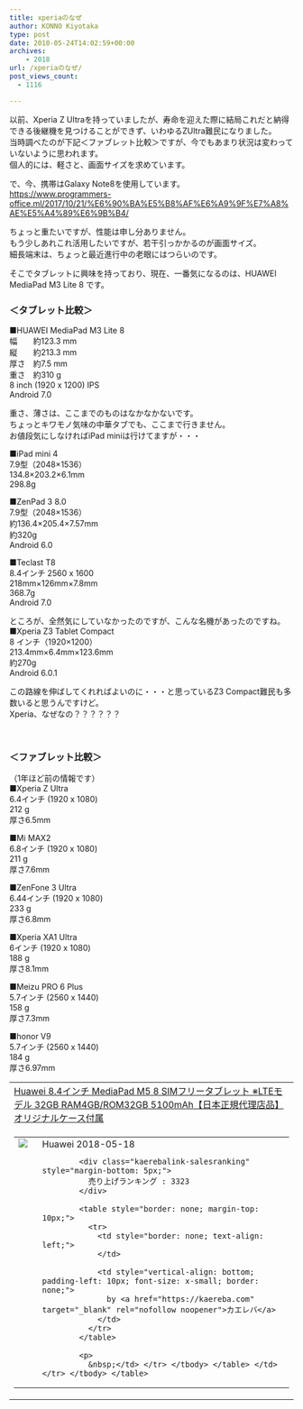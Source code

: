 ```yaml
---
title: xperiaのなぜ
author: KONNO Kiyotaka
type: post
date: 2018-05-24T14:02:59+00:00
archives:
    - 2018
url: /xperiaのなぜ/
post_views_count:
  - 1116

---
```

以前、Xperia Z Ultraを持っていましたが、寿命を迎えた際に結局これだと納得できる後継機を見つけることができず、いわゆるZUltra難民になりました。  
当時調べたのが下記＜ファブレット比較＞ですが、今でもあまり状況は変わっていないように思われます。  
個人的には、軽さと、画面サイズを求めています。

で、今、携帯はGalaxy Note8を使用しています。  
<https://www.programmers-office.ml/2017/10/21/%E6%90%BA%E5%B8%AF%E6%A9%9F%E7%A8%AE%E5%A4%89%E6%9B%B4/>

ちょっと重たいですが、性能は申し分ありません。  
もう少しあれこれ活用したいですが、若干引っかかるのが画面サイズ。  
細長端末は、ちょっと最近進行中の老眼にはつらいのです。

そこでタブレットに興味を持っており、現在、一番気になるのは、HUAWEI MediaPad M3 Lite 8 です。

### ＜タブレット比較＞

■HUAWEI MediaPad M3 Lite 8  
幅　　約123.3 mm  
縦　　約213.3 mm  
厚さ　約7.5 mm  
重さ　約310 g  
8 inch (1920 x 1200) IPS  
Android 7.0

重さ、薄さは、ここまでのものはなかなかないです。  
ちょっとキワモノ気味の中華タブでも、ここまで行きません。  
お値段気にしなければiPad miniは行けてますが・・・

■iPad mini 4  
7.9型（2048×1536）  
134.8×203.2×6.1mm  
298.8g

■ZenPad 3 8.0  
7.9型（2048×1536）  
約136.4×205.4×7.57mm  
約320g  
Android 6.0

■Teclast T8  
8.4インチ 2560 x 1600  
218mm×126mm×7.8mm  
368.7g  
Android 7.0

ところが、全然気にしていなかったのですが、こんな名機があったのですね。  
■Xperia Z3 Tablet Compact  
8 インチ（1920×1200）  
213.4mm×6.4mm×123.6mm  
約270g  
Android 6.0.1

この路線を伸ばしてくれればよいのに・・・と思っているZ3 Compact難民も多数いると思うんですけど。  
Xperia、なぜなの？？？？？？

&nbsp;

### ＜ファブレット比較＞

（1年ほど前の情報です）  
■Xperia Z Ultra  
6.4インチ (1920 x 1080)  
212 g  
厚さ6.5mm

■Mi MAX2  
6.8インチ (1920 x 1080)  
211 g  
厚さ7.6mm

■ZenFone 3 Ultra  
6.44インチ (1920 x 1080)  
233 g  
厚さ6.8mm

■Xperia XA1 Ultra  
6インチ (1920 x 1080)  
188 g  
厚さ8.1mm

■Meizu PRO 6 Plus  
5.7インチ (2560 x 1440)  
158 g  
厚さ7.3mm

■honor V9  
5.7インチ (2560 x 1440)  
184 g  
厚さ6.97mm

<table style="border: none;" border="0" cellpadding="5">
  <tr>
    <td style="border: none; text-align: left;">
      <a href="https://www.amazon.co.jp/exec/obidos/ASIN/B07CSTJ6LV/jqinglong-22/" target="_blank" rel="noopener">Huawei 8.4インチ MediaPad M5 8 SIMフリータブレット ※LTEモデル 32GB RAM4GB/ROM32GB 5100mAh【日本正規代理店品】オリジナルケース付属</a>
    </td>
  </tr>
  
  <tr>
    <td style="border: none;">
      <table style="border: none;" border="0" cellpadding="0">
        <tr>
          <td style="border: none;" valign="top">
            <a href="https://www.amazon.co.jp/exec/obidos/ASIN/B07CSTJ6LV/jqinglong-22/" target="_blank" rel="noopener"><img style="margin-right: 10px;" src="https://i0.wp.com/images-fe.ssl-images-amazon.com/images/I/41ouZ5lf2GL._SL160_.jpg?ssl=1" border="0" data-recalc-dims="1" /></a>
          </td>
          <td style="border: none; text-align: left;" valign="top">
            <div class="kaerebalink-detail" style="margin-bottom: 5px;">
              Huawei 2018-05-18
            </div>
            
            <div class="kaerebalink-salesranking" style="margin-bottom: 5px;">
              売り上げランキング : 3323
            </div>
            
            <table style="border: none; margin-top: 10px;">
              <tr>
                <td style="border: none; text-align: left;">
                </td>
                
                <td style="vertical-align: bottom; padding-left: 10px; font-size: x-small; border: none;">
                  by <a href="https://kaereba.com" target="_blank" rel="nofollow noopener">カエレバ</a>
                </td>
              </tr>
            </table>
            
            <p>
              &nbsp;</td> </tr> </tbody> </table> </td> </tr> </tbody> </table>